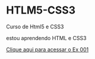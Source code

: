 # HTLM5-CSS3
 Curso de Html5 e CSS3

 estou aprendendo HTML e CSS3
 
<a href= "https://nalbertrock.github.io/HTML5-CSS3/EXERCICIOS/ex001/index.html">Clique aqui para acessar o Ex 001</a>